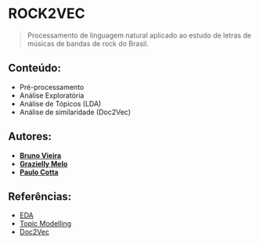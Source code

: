 # ROCK2VEC

> Processamento de linguagem natural aplicado ao estudo de letras de músicas de bandas de rock do Brasil.

## Conteúdo:

* Pré-processamento
* Análise Exploratória
* Análise de Tópicos (LDA)
* Análise de similaridade (Doc2Vec)

## Autores:

* [**Bruno Vieira**](https://www.linkedin.com/in/bruno-vieira-ds/) 
* [**Grazielly Melo**](https://www.linkedin.com/in/grazielly-de-melo-04a9a8178/)
* [**Paulo Cotta**](https://www.linkedin.com/in/paulo-vitor-pereira-cotta/)

## Referências:

* [EDA](https://www.youtube.com/watch?v=HVBk2Ge_Q98&t=4580s)
* [Topic Modelling](https://www.machinelearningplus.com/nlp/topic-modeling-gensim-python/#8tokenizewordsandcleanuptextusingsimple_preprocess)
* [Doc2Vec](https://radimrehurek.com/gensim/models/doc2vec.html)
